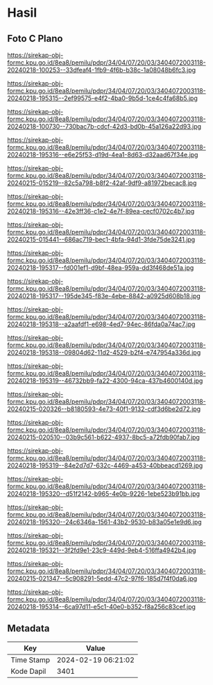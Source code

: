 # Hasil

## Foto C Plano

https://sirekap-obj-formc.kpu.go.id/8ea8/pemilu/pdpr/34/04/07/20/03/3404072003118-20240218-100253--33dfeaf4-1fb9-4f6b-b38c-1a08048b6fc3.jpg

https://sirekap-obj-formc.kpu.go.id/8ea8/pemilu/pdpr/34/04/07/20/03/3404072003118-20240218-195315--2ef99575-e4f2-4ba0-9b5d-1ce4c4fa68b5.jpg

https://sirekap-obj-formc.kpu.go.id/8ea8/pemilu/pdpr/34/04/07/20/03/3404072003118-20240218-100730--730bac7b-cdcf-42d3-bd0b-45a126a22d93.jpg

https://sirekap-obj-formc.kpu.go.id/8ea8/pemilu/pdpr/34/04/07/20/03/3404072003118-20240218-195316--e6e25f53-d19d-4ea1-8d63-d32aad67f34e.jpg

https://sirekap-obj-formc.kpu.go.id/8ea8/pemilu/pdpr/34/04/07/20/03/3404072003118-20240215-015219--82c5a798-b8f2-42af-9df9-a81972becac8.jpg

https://sirekap-obj-formc.kpu.go.id/8ea8/pemilu/pdpr/34/04/07/20/03/3404072003118-20240218-195316--42e3ff36-c1e2-4e7f-89ea-cecf0702c4b7.jpg

https://sirekap-obj-formc.kpu.go.id/8ea8/pemilu/pdpr/34/04/07/20/03/3404072003118-20240215-015441--686ac719-bec1-4bfa-94d1-3fde75de3241.jpg

https://sirekap-obj-formc.kpu.go.id/8ea8/pemilu/pdpr/34/04/07/20/03/3404072003118-20240218-195317--fd001ef1-d9bf-48ea-959a-dd3f468de51a.jpg

https://sirekap-obj-formc.kpu.go.id/8ea8/pemilu/pdpr/34/04/07/20/03/3404072003118-20240218-195317--195de345-f83e-4ebe-8842-a0925d608b18.jpg

https://sirekap-obj-formc.kpu.go.id/8ea8/pemilu/pdpr/34/04/07/20/03/3404072003118-20240218-195318--a2aafdf1-e698-4ed7-94ec-86fda0a74ac7.jpg

https://sirekap-obj-formc.kpu.go.id/8ea8/pemilu/pdpr/34/04/07/20/03/3404072003118-20240218-195318--09804d62-11d2-4529-b2f4-e747954a336d.jpg

https://sirekap-obj-formc.kpu.go.id/8ea8/pemilu/pdpr/34/04/07/20/03/3404072003118-20240218-195319--46732bb9-fa22-4300-94ca-437b4600140d.jpg

https://sirekap-obj-formc.kpu.go.id/8ea8/pemilu/pdpr/34/04/07/20/03/3404072003118-20240215-020326--b8180593-4e73-40f1-9132-cdf3d6be2d72.jpg

https://sirekap-obj-formc.kpu.go.id/8ea8/pemilu/pdpr/34/04/07/20/03/3404072003118-20240215-020510--03b9c561-b622-4937-8bc5-a72fdb90fab7.jpg

https://sirekap-obj-formc.kpu.go.id/8ea8/pemilu/pdpr/34/04/07/20/03/3404072003118-20240218-195319--84e2d7d7-632c-4469-a453-40bbeacd1269.jpg

https://sirekap-obj-formc.kpu.go.id/8ea8/pemilu/pdpr/34/04/07/20/03/3404072003118-20240218-195320--d51f2142-b965-4e0b-9226-1ebe523b91bb.jpg

https://sirekap-obj-formc.kpu.go.id/8ea8/pemilu/pdpr/34/04/07/20/03/3404072003118-20240218-195320--24c6346a-1561-43b2-9530-b83a05e1e9d6.jpg

https://sirekap-obj-formc.kpu.go.id/8ea8/pemilu/pdpr/34/04/07/20/03/3404072003118-20240218-195321--3f2fd9e1-23c9-449d-9eb4-516ffa4942b4.jpg

https://sirekap-obj-formc.kpu.go.id/8ea8/pemilu/pdpr/34/04/07/20/03/3404072003118-20240215-021347--5c908291-5edd-47c2-97f6-185d7f4f0da6.jpg

https://sirekap-obj-formc.kpu.go.id/8ea8/pemilu/pdpr/34/04/07/20/03/3404072003118-20240218-195314--6ca97d11-e5c1-40e0-b352-f8a256c83cef.jpg


## Metadata

| Key        | Value               |
| ---------- | ------------------- |
| Time Stamp | 2024-02-19 06:21:02 |
| Kode Dapil | 3401                |



